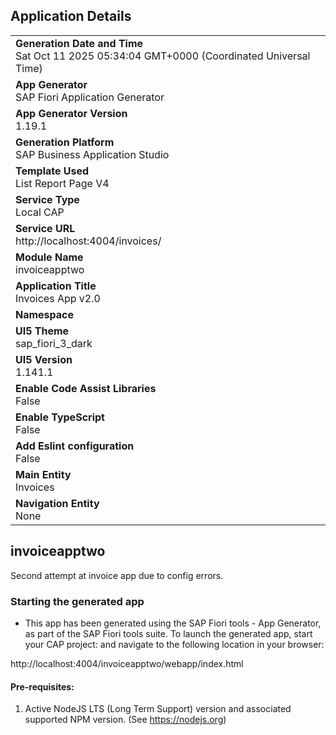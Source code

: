 ## Application Details
|               |
| ------------- |
|**Generation Date and Time**<br>Sat Oct 11 2025 05:34:04 GMT+0000 (Coordinated Universal Time)|
|**App Generator**<br>SAP Fiori Application Generator|
|**App Generator Version**<br>1.19.1|
|**Generation Platform**<br>SAP Business Application Studio|
|**Template Used**<br>List Report Page V4|
|**Service Type**<br>Local CAP|
|**Service URL**<br>http://localhost:4004/invoices/|
|**Module Name**<br>invoiceapptwo|
|**Application Title**<br>Invoices App v2.0|
|**Namespace**<br>|
|**UI5 Theme**<br>sap_fiori_3_dark|
|**UI5 Version**<br>1.141.1|
|**Enable Code Assist Libraries**<br>False|
|**Enable TypeScript**<br>False|
|**Add Eslint configuration**<br>False|
|**Main Entity**<br>Invoices|
|**Navigation Entity**<br>None|

## invoiceapptwo

Second attempt at invoice app due to config errors.

### Starting the generated app

-   This app has been generated using the SAP Fiori tools - App Generator, as part of the SAP Fiori tools suite.  To launch the generated app, start your CAP project:  and navigate to the following location in your browser:

http://localhost:4004/invoiceapptwo/webapp/index.html

#### Pre-requisites:

1. Active NodeJS LTS (Long Term Support) version and associated supported NPM version.  (See https://nodejs.org)


